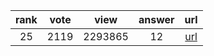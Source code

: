 
| rank | vote | view | answer | url |
|:-:|:-:|:-:|:-:|:-:|
|25|2119|2293865|12| [url](http://stackoverflow.com/questions/510348/how-can-i-make-a-time-delay-in-python) |
